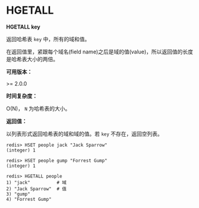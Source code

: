 
# HGETALL

**HGETALL key**

返回哈希表 `key` 中，所有的域和值。

在返回值里，紧跟每个域名(field name)之后是域的值(value)，所以返回值的长度是哈希表大小的两倍。

**可用版本：**

&gt;= 2.0.0

**时间复杂度：**

O(N)， `N` 为哈希表的大小。

**返回值：**

以列表形式返回哈希表的域和域的值。若 `key` 不存在，返回空列表。

```
redis> HSET people jack "Jack Sparrow"
(integer) 1

redis> HSET people gump "Forrest Gump"
(integer) 1

redis> HGETALL people
1) "jack"          # 域
2) "Jack Sparrow"  # 值
3) "gump"
4) "Forrest Gump"

```
